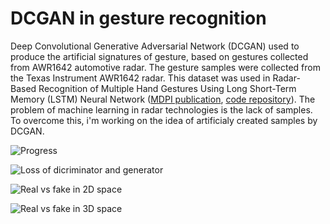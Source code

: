 # DCGAN in gesture recognition
Deep Convolutional Generative Adversarial Network (DCGAN) used to produce the artificial signatures of gesture, based on gestures collected from AWR1642 automotive radar. The gesture samples
were collected from the Texas Instrument AWR1642 radar. This dataset was used in Radar-Based Recognition of Multiple Hand Gestures Using Long Short-Term Memory (LSTM) Neural Network ([MDPI publication](https://www.mdpi.com/2079-9292/11/5/787),
[code repository](https://github.com/piotrgrobelny/AWR1642-hand-gesture-recognition)). The problem of machine learning in radar technologies is the lack of samples.
To overcome this, i'm working on the idea of artificialy created samples by DCGAN. 

![Progress](https://github.com/piotrgrobelny/DCGAN-Radar-signatures-AWR1642/blob/main/Example_images/progress.gif)

![Loss of dicriminator and generator](https://github.com/piotrgrobelny/DCGAN-Radar-signatures-AWR1642/blob/main/Example_images/loss.png)

![Real vs fake in 2D space](https://github.com/piotrgrobelny/DCGAN-Radar-signatures-AWR1642/blob/main/Example_images/comparision_1.png)

![Real vs fake in 3D space](https://github.com/piotrgrobelny/DCGAN-Radar-signatures-AWR1642/blob/main/Example_images/comparision_2.png)
